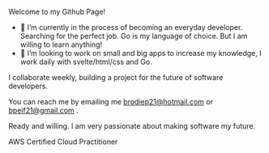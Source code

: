 Welcome to my Github Page!


- 🔭 I’m currently in the process of becoming an everyday developer. Searching for the perfect job.  Go is my language of choice. But I am willing to learn anything!
- 👯 I’m looking to work on small and big apps to increase my knowledge, I work daily with svelte/html/css and Go.

I collaborate weekly, building a project for the future of software developers. 


You can reach me by emailing me brodiep21@hotmail.com or bpeif21@gmail.com .


Ready and willing. I am very passionate about making software my future. 


AWS Certified Cloud Practitioner 
